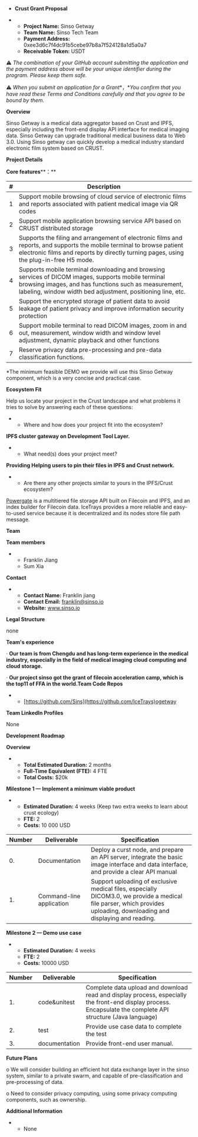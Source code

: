 - **Crust     Grant Proposal**

- - **Project Name:** Sinso Getway
  - **Team Name:** Sinso Tech Team
  - **Payment Address:** 0xee3d6c7f4dc91b5cebe97b8a7f524128a1d5a0a7
  - **Receivable Token:** USDT

⚠️ *The combination of your GitHub account submitting the application and the payment address above will be your unique identifier during the program. Please keep them safe.*

⚠️ *When you submit an application for a Grant**，**You confirm that you have read these Terms and Conditions carefully and that you agree to be bound by them.*

**Overview**

Sinso Getway is a medical data aggregator based on Crust and IPFS, especially including the front-end display API interface for medical imaging data. Sinso Getway can upgrade traditional medical business data to Web 3.0. Using Sinso getway can quickly develop a medical industry standard electronic film system based on CRUST. 

**Project Details**

 **Core features****：**

| **#** | **Description**                                              |
| ----- | ------------------------------------------------------------ |
| 1     | Support mobile browsing of cloud  service of electronic films and reports associated with patient medical image  via QR codes |
| 2     | Support mobile application browsing  service API based on CRUST distributed storage |
| 3     | Supports the filing and arrangement of  electronic films and reports, and supports the mobile terminal to browse  patient electronic films and reports by directly turning pages, using the  plug-in-free H5 mode. |
| 4     | Supports mobile terminal downloading  and browsing services of DICOM images, supports mobile terminal browsing  images, and has functions such as measurement, labeling, window width bed  adjustment, positioning line, etc. |
| 5     | Support the encrypted storage of  patient data to avoid leakage of patient privacy and improve information  security protection |
| 6     | Support  mobile terminal to read DICOM images, zoom in and out, measurement, window  width and window level adjustment, dynamic playback and other functions |
| 7     | Reserve  privacy data pre-processing and pre-data classification functions. |

*The minimum feasible DEMO we provide will use this Sinso Getway component, which is a very concise and practical case.

**Ecosystem Fit** 

Help us locate your project in the Crust landscape and what problems it tries to solve by answering each of these questions:

- - Where and how does your      project fit into the ecosystem?

**IPFS cluster gateway on Development Tool Layer.**

- - What need(s) does your project      meet?

**Providing Helping users to pin their files in IPFS and Crust network.**

- - Are there any other projects      similar to yours in the IPFS/Crust ecosystem?

[Powergate](https://github.com/textileio/powergate) is a multitiered file storage API built on Filecoin and IPFS, and an index builder for Filecoin data. IceTrays provides a more reliable and easy-to-used service because it is decentralized and its nodes store file path message.

**Team**

**Team members**

- - Franklin Jiang 
  - Sum Xia

**Contact**

- - **Contact Name:** Franklin jiang
  - **Contact Email:** franklin@sinso.io
  - **Website:** www.sinso.io

**Legal Structure**

none

**Team's experience**

·    **Our team is from Chengdu and has long-term experience in the medical industry, especially in the field of medical imaging cloud computing and cloud storage.**

·    **Our project sinso got the grant of filecoin acceleration camp, which is the top11 of FFA in the world.Team Code Repos**

- - [https://github.com/Sins](https://github.com/IceTrays)ogetway

**Team LinkedIn Profiles**

None

**Development Roadmap**

**Overview**

- - **Total Estimated Duration:** 2 months
  - **Full-Time Equivalent (FTE):** 4 FTE
  - **Total Costs:** $20k

**Milestone 1 — Implement a minimum viable product**

- - **Estimated Duration:** 4 weeks (Keep two extra weeks      to learn about crust ecology)
  - **FTE:** 2
  - **Costs:** 10 000 USD

| **Number** | **Deliverable**          | **Specification**                                            |
| ---------- | ------------------------ | ------------------------------------------------------------ |
| 0.         | Documentation            | Deploy a curst node, and prepare an API server, integrate the basic image  interface and data interface, and provide a clear API manual |
| 1.         | Command-line application | Support uploading of exclusive medical files, especially DICOM3.0, we  provide a medical file parser, which provides uploading, downloading and  displaying and reading. |

**Milestone 2 — Demo use case**

- - **Estimated Duration:** 4 weeks
  - **FTE:** 2
  - **Costs:** 10000 USD

| **Number** | **Deliverable** | **Specification**                                            |
| ---------- | --------------- | ------------------------------------------------------------ |
| 1.         | code&unitest    | Complete data upload and download read and display process, especially  the front-end display process. Encapsulate the complete API structure (Java  language) |
| 2.         | test            | Provide use case data to complete the test                   |
| 3.         | documentation   | Provide front-end user manual.                               |

**Future Plans**

o We will consider building an efficient hot data exchange layer in the sinso system, similar to a private swarm, and capable of pre-classification and pre-processing of data.

o Need to consider privacy computing, using some privacy computing components, such as ownership.

**Additional Information**

- - None

 
